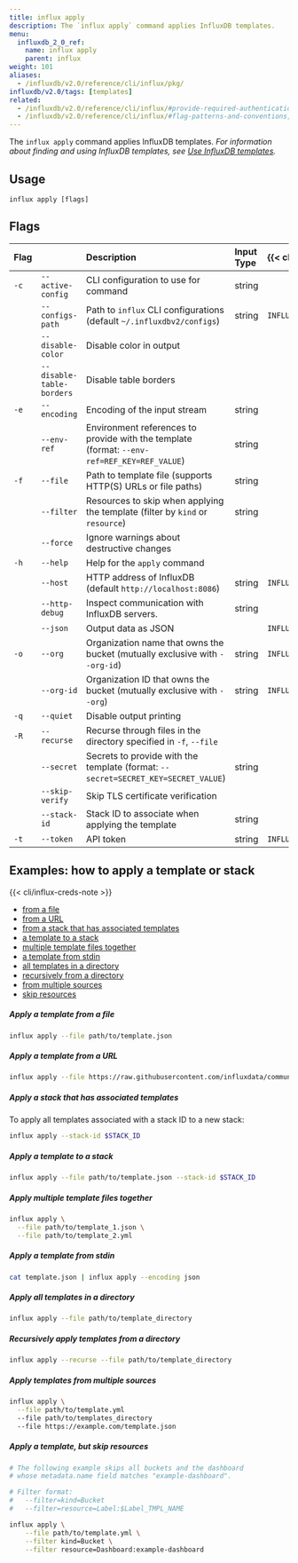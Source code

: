 ```yaml
---
title: influx apply
description: The `influx apply` command applies InfluxDB templates.
menu:
  influxdb_2_0_ref:
    name: influx apply
    parent: influx
weight: 101
aliases:
  - /influxdb/v2.0/reference/cli/influx/pkg/
influxdb/v2.0/tags: [templates]
related:
  - /influxdb/v2.0/reference/cli/influx/#provide-required-authentication-credentials, influx CLI—Provide required authentication credentials
  - /influxdb/v2.0/reference/cli/influx/#flag-patterns-and-conventions, influx CLI—Flag patterns and conventions
---
```


The `influx apply` command applies InfluxDB templates.
_For information about finding and using InfluxDB templates, see
[Use InfluxDB templates](/influxdb/v2.0/influxdb-templates/use/)._

## Usage
```
influx apply [flags]
```

## Flags
| Flag |                           | Description                                                                                 | Input Type | {{< cli/mapped >}}    |
|:-----|:--------------------------|:--------------------------------------------------------------------------------------------|:-----------|:----------------------|
| `-c` | `--active-config`         | CLI configuration to use for command                                                        | string     |                       |
|      | `--configs-path`          | Path to `influx` CLI configurations (default `~/.influxdbv2/configs`)                       | string     | `INFLUX_CONFIGS_PATH` |
|      | `--disable-color`         | Disable color in output                                                                     |            |                       |
|      | `--disable-table-borders` | Disable table borders                                                                       |            |                       |
| `-e` | `--encoding`              | Encoding of the input stream                                                                | string     |                       |
|      | `--env-ref`               | Environment references to provide with the template (format: `--env-ref=REF_KEY=REF_VALUE`) | string     |                       |
| `-f` | `--file`                  | Path to template file (supports HTTP(S) URLs or file paths)                                 | string     |                       |
|      | `--filter`                | Resources to skip when applying the template (filter by `kind` or `resource`)               | string     |                       |
|      | `--force`                 | Ignore warnings about destructive changes                                                   |            |                       |
| `-h` | `--help`                  | Help for the `apply` command                                                                |            |                       |
|      | `--host`                  | HTTP address of InfluxDB (default `http://localhost:8086`)                                  | string     | `INFLUX_HOST`         |
|      | `--http-debug`            | Inspect communication with InfluxDB servers.                                                | string     |                       |
|      | `--json`                  | Output data as JSON                                                                         |            | `INFLUX_OUTPUT_JSON`  |
| `-o` | `--org`                   | Organization name that owns the bucket (mutually exclusive with `--org-id`)                 | string     | `INFLUX_ORG`          |
|      | `--org-id`                | Organization ID that owns the bucket (mutually exclusive with `--org`)                      | string     | `INFLUX_ORG_ID`       |
| `-q` | `--quiet`                 | Disable output printing                                                                     |            |                       |
| `-R` | `--recurse`               | Recurse through files in the directory specified in `-f`, `--file`                          |            |                       |
|      | `--secret`                | Secrets to provide with the template (format: `--secret=SECRET_KEY=SECRET_VALUE`)           | string     |                       |
|      | `--skip-verify`           | Skip TLS certificate verification                                                           |            |                       |
|      | `--stack-id`              | Stack ID to associate when applying the template                                            | string     |                       |
| `-t` | `--token`                 | API token                                                                                   | string     | `INFLUX_TOKEN`        |

## Examples: how to apply a template or stack

{{< cli/influx-creds-note >}}

- [from a file](#apply-a-template-from-a-file)
- [from a URL](#apply-a-template-from-a-url)
- [from a stack that has associated templates](#apply-a-stack-that-has-associated-templates)
- [a template to a stack](#apply-a-template-to-a-stack)
- [multiple template files together](#apply-multiple-template-files-together)
- [a template from stdin](#apply-a-template-from-stdin)
- [all templates in a directory](#apply-all-templates-in-a-directory)
- [recursively from a directory](#recursively-apply-templates-from-a-directory)
- [from multiple sources](#apply-templates-from-multiple-sources)
- [skip resources](#apply-a-template-but-skip-resources)

##### Apply a template from a file
```sh
influx apply --file path/to/template.json
```

##### Apply a template from a URL
```sh
influx apply --file https://raw.githubusercontent.com/influxdata/community-templates/master/docker/docker.yml
```

##### Apply a stack that has associated templates
To apply all templates associated with a stack ID to a new stack:

```sh
influx apply --stack-id $STACK_ID
```

##### Apply a template to a stack
```sh
influx apply --file path/to/template.json --stack-id $STACK_ID
```

##### Apply multiple template files together
```sh
influx apply \
  --file path/to/template_1.json \
  --file path/to/template_2.yml
```

##### Apply a template from stdin
```sh
cat template.json | influx apply --encoding json
```

##### Apply all templates in a directory
```sh
influx apply --file path/to/template_directory
```

##### Recursively apply templates from a directory
```sh
influx apply --recurse --file path/to/template_directory
```

##### Apply templates from multiple sources
```sh
influx apply \
  --file path/to/template.yml
  --file path/to/templates_directory
  --file https://example.com/template.json
```

##### Apply a template, but skip resources
```sh
# The following example skips all buckets and the dashboard
# whose metadata.name field matches "example-dashboard".

# Filter format:
#	--filter=kind=Bucket
#	--filter=resource=Label:$Label_TMPL_NAME

influx apply \
	--file path/to/template.yml \
	--filter kind=Bucket \
	--filter resource=Dashboard:example-dashboard
```
